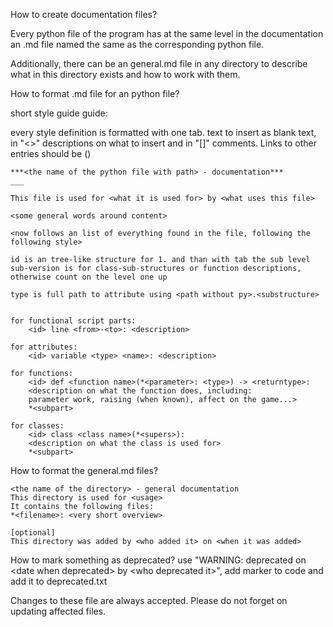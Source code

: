 How to create documentation files?

Every python file of the program has at the same level in the 
documentation an .md file named the same as the corresponding python 
file.

Additionally, there can be an general.md file in any directory to 
describe what in this directory exists and how to work with them.

How to format .md file for an python file?

short style guide guide:

every style definition is formatted with one tab. text to insert as
blank text, in "<>" descriptions on what to insert and in "\[\]" 
comments. Links to other entries should be (<n>)

    ***<the name of the python file with path> - documentation***
    ___
    
    This file is used for <what it is used for> by <what uses this file>
    
    <some general words around content>
    
    <now follows an list of everything found in the file, following the following style>
    
    id is an tree-like structure for 1. and than with tab the sub level
    sub-version is for class-sub-structures or function descriptions,
    otherwise count on the level one up
    
    type is full path to attribute using <path without py>.<substructure>
    
    
    for functional script parts:
        <id> line <from>-<to>: <description>
        
    for attributes:
        <id> variable <type> <name>: <description>   
    
    for functions:
        <id> def <function name>(*<parameter>: <type>) -> <returntype>:
        <description on what the function does, including:
        parameter work, raising (when known), affect on the game...>
        *<subpart>
     
    for classes:
        <id> class <class name>(*<supers>):
        <description on what the class is used for> 
        *<subpart>

How to format the general.md files?

    <the name of the directory> - general documentation
    This directory is used for <usage>
    It contains the following files:
    *<filename>: <very short overview>
    
    [optional]
    This directory was added by <who added it> on <when it was added>
    

How to mark something as deprecated?
use "WARNING: deprecated on \<date when deprecated\> by 
\<who deprecated it\>", add marker to code and add it to deprecated.txt

Changes to these file are always accepted. Please do not forget on
updating affected files.
     
    